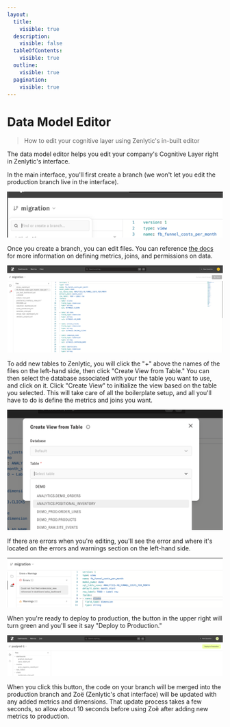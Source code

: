 ```yaml
---
layout:
  title:
    visible: true
  description:
    visible: false
  tableOfContents:
    visible: true
  outline:
    visible: true
  pagination:
    visible: true
---
```


# Data Model Editor

> How to edit your cognitive layer using Zenlytic's in-built editor

The data model editor helps you edit your company's Cognitive Layer right in Zenlytic's interface.

In the main interface, you'll first create a branch (we won't let you edit the production branch live in the interface).

![Data Model Editor 1](../assets/4_embedding/data-model-editor-1.png)

Once you create a branch, you can edit files. You can reference [the docs](https://docs.zenlytic.com) for more information on defining metrics, joins, and permissions on data.

![Data Model Editor 2](../assets/4_embedding/data-model-editor-2.png)

To add new tables to Zenlytic, you will click the "+" above the names of the files on the left-hand side, then click "Create View from Table." You can then select the database associated with your the table you want to use, and click on it. Click "Create View" to initialize the view based on the table you selected. This will take care of all the boilerplate setup, and all you'll have to do is define the metrics and joins you want.

![Data Model Editor 3](../assets/4_embedding/data-model-editor-3.png)

If there are errors when you're editing, you'll see the error and where it's located on the errors and warnings section on the left-hand side.

![Data Model Editor 4](../assets/4_embedding/data-model-editor-4.png)

When you're ready to deploy to production, the button in the upper right will turn green and you'll see it say "Deploy to Production."

![Data Model Editor 5](../assets/4_embedding/data-model-editor-5.png)

When you click this button, the code on your branch will be merged into the production branch and Zoë (Zenlytic's chat interface) will be updated with any added metrics and dimensions. That update process takes a few seconds, so allow about 10 seconds before using Zoë after adding new metrics to production.
